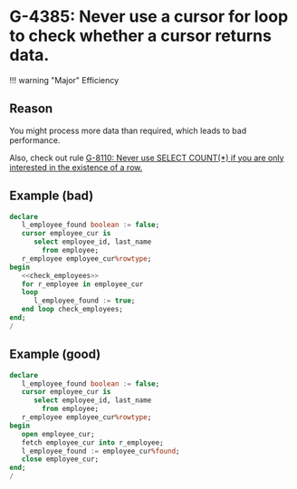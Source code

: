 # G-4385: Never use a cursor for loop to check whether a cursor returns data.

!!! warning "Major"
    Efficiency

## Reason

You might process more data than required, which leads to bad performance.

Also, check out rule [G-8110: Never use SELECT COUNT(\*) if you are only interested in the existence of a row.](/docs/4-language-usage/8-patterns/1-checking-the-number-of-rows/g-8110.md)

## Example (bad)

```sql
declare
   l_employee_found boolean := false;
   cursor employee_cur is
      select employee_id, last_name
        from employee;
   r_employee employee_cur%rowtype;     
begin
   <<check_employees>>
   for r_employee in employee_cur
   loop
      l_employee_found := true;
   end loop check_employees;
end;
/
```

## Example (good)

```sql
declare
   l_employee_found boolean := false;
   cursor employee_cur is
      select employee_id, last_name
        from employee;
   r_employee employee_cur%rowtype;
begin
   open employee_cur;
   fetch employee_cur into r_employee;
   l_employee_found := employee_cur%found;
   close employee_cur;
end;
/
```

